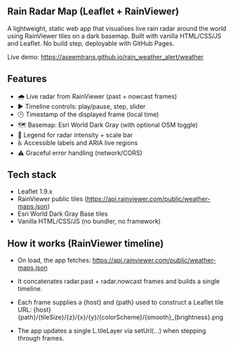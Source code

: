 ## Rain Radar Map (Leaflet + RainViewer)

A lightweight, static web app that visualises live rain radar around the world using RainViewer tiles on a dark basemap. Built with vanilla HTML/CSS/JS and Leaflet. No build step, deployable with GitHub Pages.

Live demo: https://aseemtrans.github.io/rain_weather_alert/weather

## Features

- 🌧️ Live radar from RainViewer (past + nowcast frames)
- ▶️ Timeline controls: play/pause, step, slider
- 🕒 Timestamp of the displayed frame (local time)
- 🗺️ Basemap: Esri World Dark Gray (with optional OSM toggle)
- 📏 Legend for radar intensity + scale bar
- ♿ Accessible labels and ARIA live regions
- ⚠️ Graceful error handling (network/CORS)


## Tech stack

* Leaflet 1.9.x
* RainViewer public tiles (https://api.rainviewer.com/public/weather-maps.json)
* Esri World Dark Gray Base tiles
* Vanilla HTML/CSS/JS (no bundler, no framework)


## How it works (RainViewer timeline)

* On load, the app fetches:
https://api.rainviewer.com/public/weather-maps.json

* It concatenates radar.past + radar.nowcast frames and builds a single timeline.

* Each frame supplies a {host} and {path} used to construct a Leaflet tile URL:
{host}{path}/{tileSize}/{z}/{x}/{y}/{colorScheme}/{smooth}_{brightness}.png

* The app updates a single L.tileLayer via setUrl(...) when stepping through frames.
